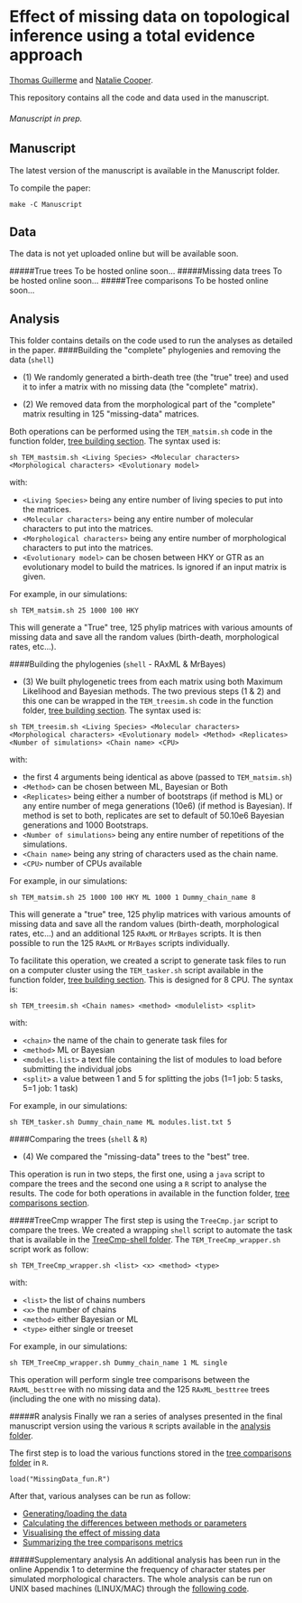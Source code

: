 # Effect of missing data on topological inference using a total evidence approach
[Thomas Guillerme](http://tguillerme.github.io) and [Natalie Cooper](https://www.tcd.ie/Zoology/research/ncooper/nataliecooper.php).

This repository contains all the code and data used in the manuscript.
###### Manuscript in prep.

## Manuscript
The latest version of the manuscript is available in the Manuscript folder.

To compile the paper:

```
make -C Manuscript
```

## Data
The data is not yet uploaded online but will be available soon.

#####True trees
To be hosted online soon...
#####Missing data trees
To be hosted online soon...
#####Tree comparisons
To be hosted online soon...

## Analysis
This folder contains details on the code used to run the analyses as detailed in the paper.
####Building the "complete" phylogenies and removing the data (`shell`)
* (1) We randomly generated a birth-death tree (the "true" tree) and used it to infer a matrix with no missing data (the "complete" matrix).

* (2) We removed data from the morphological part of the "complete" matrix resulting in 125 "missing-data" matrices.

Both operations can be performed using the `TEM_matsim.sh` code in the function folder, [tree building section](https://github.com/TGuillerme/Total_Evidence_Method-Missing_data/tree/master/Functions/TreeBuilding). The syntax used is:

`sh TEM_mastsim.sh <Living Species> <Molecular characters> <Morphological characters> <Evolutionary model>`

with:
  * `<Living Species>` being any entire number of living species to put into the matrices.
  * `<Molecular characters>` being any entire number of molecular characters to put into the matrices.
  * `<Morphological characters>` being any entire number of morphological characters to put into the matrices.
  * `<Evolutionary model>` can be chosen between HKY or GTR as an evolutionary model to build the matrices. Is ignored if an input matrix is given.

For example, in our simulations:
```
sh TEM_matsim.sh 25 1000 100 HKY
```
This will generate a "True" tree, 125 phylip matrices with various amounts of missing data and save all the random values (birth-death, morphological rates, etc...).

####Building the phylogenies (`shell` - RAxML & MrBayes)
* (3) We built phylogenetic trees from each matrix using both Maximum Likelihood and Bayesian methods.
The two previous steps (1 & 2) and this one can be wrapped in the `TEM_treesim.sh` code in the function folder, [tree building section](https://github.com/TGuillerme/Total_Evidence_Method-Missing_data/tree/master/Functions/TreeBuilding). The syntax used is:

`sh TEM_treesim.sh <Living Species> <Molecular characters> <Morphological characters> <Evolutionary model> <Method> <Replicates> <Number of simulations> <Chain name> <CPU>`

with:
  * the first 4 arguments being identical as above (passed to `TEM_matsim.sh`)
  * `<Method>` can be chosen between ML, Bayesian or Both
  * `<Replicates>` being either a number of bootstraps (if method is ML) or any entire number of mega generations (10e6) (if method is Bayesian). If method is set to both, replicates are set to default of 50.10e6 Bayesian generations and 1000 Bootstraps.
  * `<Number of simulations>` being any entire number of repetitions of the simulations.
  * `<Chain name>` being any string of characters used as the chain name.
  * `<CPU>` number of CPUs available

For example, in our simulations:
```
sh TEM_matsim.sh 25 1000 100 HKY ML 1000 1 Dummy_chain_name 8
```
This will generate a "true" tree, 125 phylip matrices with various amounts of missing data and save all the random values (birth-death, morphological rates, etc...) and an additional 125 `RAxML` or `MrBayes` scripts. It is then possible to run the 125 `RAxML` or `MrBayes` scripts individually.

To facilitate this operation, we created a script to generate task files to run on a computer cluster using the `TEM_tasker.sh` script available in the function folder, [tree building section](https://github.com/TGuillerme/Total_Evidence_Method-Missing_data/tree/master/Functions/TreeBuilding). This is designed for 8 CPU. The syntax is:

`sh TEM_treesim.sh <Chain names> <method> <modulelist> <split>`

with:
  * `<chain>` the name of the chain to generate task files for
  * `<method>` ML or Bayesian
  * `<modules.list>` a text file containing the list of modules to load before submitting the individual jobs
  * `<split>` a value between 1 and 5 for splitting the jobs (1=1 job: 5 tasks, 5=1 job: 1 task)

For example, in our simulations:
```
sh TEM_tasker.sh Dummy_chain_name ML modules.list.txt 5
```

####Comparing the trees (`shell` & `R`)
* (4) We compared the "missing-data" trees to the "best" tree.

This operation is run in two steps, the first one, using a `java` script to compare the trees and the second one using a `R` script to analyse the results. The code for both operations in available in the function folder, [tree comparisons section](https://github.com/TGuillerme/Total_Evidence_Method-Missing_data/tree/master/Functions/TreeComparisons).

#####TreeCmp wrapper
The first step is using the `TreeCmp.jar` script to compare the trees. We created a wrapping `shell` script to automate the task that is available in the [TreeCmp-shell folder](https://github.com/TGuillerme/Total_Evidence_Method-Missing_data/tree/master/Functions/TreeComparisons/TreeCmp-Shell). The `TEM_TreeCmp_wrapper.sh` script work as follow:

`sh TEM_TreeCmp_wrapper.sh <list> <x> <method> <type>`

with:
  * `<list>` the list of chains numbers
  * `<x>` the number of chains
  * `<method>` either Bayesian or ML
  * `<type>` either single or treeset

For example, in our simulations:
```
sh TEM_TreeCmp_wrapper.sh Dummy_chain_name 1 ML single
```
This operation will perform single tree comparisons between the `RAxML_besttree` with no missing data and the 125 `RAxML_besttree` trees (including the one with no missing data).

#####R analysis
Finally we ran a series of analyses presented in the final manuscript version using the various `R` scripts available in the [analysis folder](https://github.com/TGuillerme/Total_Evidence_Method-Missing_data/tree/master/Analysis).

The first step is to load the various functions stored in the [tree comparisons folder](https://github.com/TGuillerme/Total_Evidence_Method-Missing_data/tree/master/Functions/TreeComparisons/) in `R`.
```
load("MissingData_fun.R")
```
After that, various analyses can be run as follow:

  * [Generating/loading the data](https://github.com/TGuillerme/Total_Evidence_Method-Missing_data/blob/master/Analysis/MissingData_load.R)
  * [Calculating the differences between methods or parameters](https://github.com/TGuillerme/Total_Evidence_Method-Missing_data/blob/master/Analysis/MissingData_differences.R)
  * [Visualising the effect of missing data](https://github.com/TGuillerme/Total_Evidence_Method-Missing_data/blob/master/Analysis/MissingData_plot.R)
  * [Summarizing the tree comparisons metrics](https://github.com/TGuillerme/Total_Evidence_Method-Missing_data/blob/master/Analysis/MissingData_modetable.R)

#####Supplementary analysis
An additional analysis has been run in the online Appendix 1 to determine the frequency of character states per simulated morphological characters. The whole analysis can be run on UNIX based machines (LINUX/MAC) through the [following code](https://github.com/TGuillerme/Total_Evidence_Method-Missing_data/blob/master/Analysis/MorphologicalCharacterStates.R).
